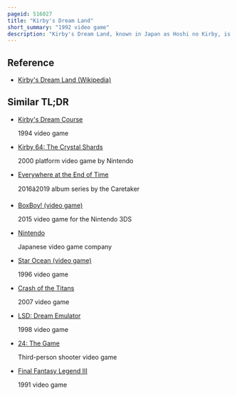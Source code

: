```yaml
---
pageid: 516027
title: "Kirby's Dream Land"
short_summary: "1992 video game"
description: "Kirby's Dream Land, known in Japan as Hoshi no Kirby, is a 1992 Platform Video Game developed by Hal Laboratory and published by Nintendo for the Game Boy. It is the first Game in the kirby Series and marks the Debut of Kirby. It introduced many Conventions which would appear in later Games in the Series. The Game follows kirby as he goes through five Levels to retrieve the Sparkling Stars and the Food of Dream Land from king Dedede."
---
```


## Reference

- [Kirby's Dream Land (Wikipedia)](https://en.wikipedia.org/?curid=516027)

## Similar TL;DR

- [Kirby's Dream Course](/tldr/en/kirbys-dream-course)

  1994 video game

- [Kirby 64: The Crystal Shards](/tldr/en/kirby-64-the-crystal-shards)

  2000 platform video game by Nintendo

- [Everywhere at the End of Time](/tldr/en/everywhere-at-the-end-of-time)

  2016â2019 album series by the Caretaker

- [BoxBoy! (video game)](/tldr/en/boxboy-video-game)

  2015 video game for the Nintendo 3DS

- [Nintendo](/tldr/en/nintendo)

  Japanese video game company

- [Star Ocean (video game)](/tldr/en/star-ocean-video-game)

  1996 video game

- [Crash of the Titans](/tldr/en/crash-of-the-titans)

  2007 video game

- [LSD: Dream Emulator](/tldr/en/lsd-dream-emulator)

  1998 video game

- [24: The Game](/tldr/en/24-the-game)

  Third-person shooter video game

- [Final Fantasy Legend III](/tldr/en/final-fantasy-legend-iii)

  1991 video game
